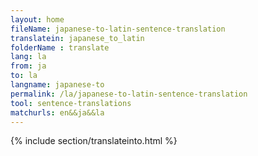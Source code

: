 ```yaml
---
layout: home
fileName: japanese-to-latin-sentence-translation
translatein: japanese_to_latin
folderName : translate
lang: la
from: ja
to: la
langname: japanese-to
permalink: /la/japanese-to-latin-sentence-translation
tool: sentence-translations
matchurls: en&&ja&&la
---
```

{% include section/translateinto.html %}
